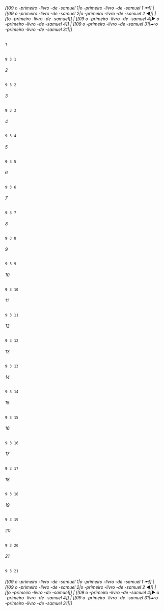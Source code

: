 
###### [[09 o -primeiro -livro -de -samuel 1|o -primeiro -livro -de -samuel 1 ⏮]] | [[09 o -primeiro -livro -de -samuel 2|o -primeiro -livro -de -samuel 2 ◀]] | [[o -primeiro -livro -de -samuel]] | [[09 o -primeiro -livro -de -samuel 4|▶ o -primeiro -livro -de -samuel 4]] | [[09 o -primeiro -livro -de -samuel 31|⏭ o -primeiro -livro -de -samuel 31|]]

###### 1
``` verse
9 3 1 
```
###### 2
``` verse
9 3 2 
```
###### 3
``` verse
9 3 3 
```
###### 4
``` verse
9 3 4 
```
###### 5
``` verse
9 3 5 
```
###### 6
``` verse
9 3 6 
```
###### 7
``` verse
9 3 7 
```
###### 8
``` verse
9 3 8 
```
###### 9
``` verse
9 3 9 
```
###### 10
``` verse
9 3 10 
```
###### 11
``` verse
9 3 11 
```
###### 12
``` verse
9 3 12 
```
###### 13
``` verse
9 3 13 
```
###### 14
``` verse
9 3 14 
```
###### 15
``` verse
9 3 15 
```
###### 16
``` verse
9 3 16 
```
###### 17
``` verse
9 3 17 
```
###### 18
``` verse
9 3 18 
```
###### 19
``` verse
9 3 19 
```
###### 20
``` verse
9 3 20 
```
###### 21
``` verse
9 3 21 
```

###### [[09 o -primeiro -livro -de -samuel 1|o -primeiro -livro -de -samuel 1 ⏮]] | [[09 o -primeiro -livro -de -samuel 2|o -primeiro -livro -de -samuel 2 ◀]] | [[o -primeiro -livro -de -samuel]] | [[09 o -primeiro -livro -de -samuel 4|▶ o -primeiro -livro -de -samuel 4]] | [[09 o -primeiro -livro -de -samuel 31|⏭ o -primeiro -livro -de -samuel 31|]]

